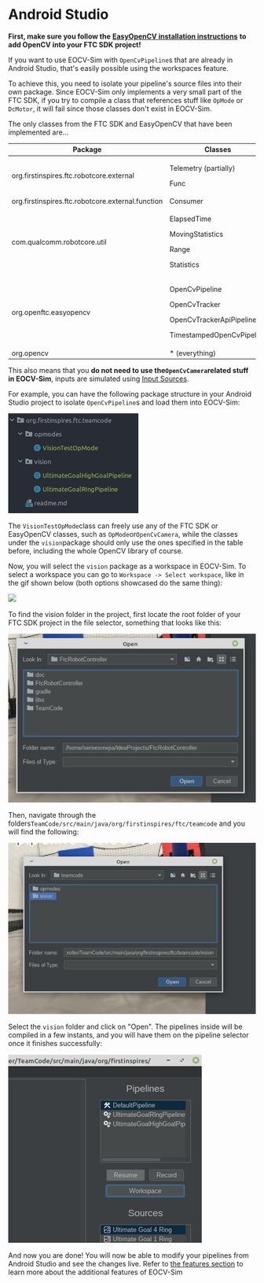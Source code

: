 # Android Studio

**First, make sure you follow the** [**EasyOpenCV installation instructions**](https://github.com/OpenFTC/EasyOpenCV#installation-instructions) **to add OpenCV into your FTC SDK project!**

If you want to use EOCV-Sim with `OpenCvPipeline`s that are already in Android Studio, that's easily possible using the workspaces feature.

To achieve this, you need to isolate your pipeline's source files into their own package. Since EOCV-Sim only implements a very small part of the FTC SDK, if you try to compile a class that references stuff like `OpMode` or `DcMotor`, it will fail since those classes don't exist in EOCV-Sim.

The only classes from the FTC SDK and EasyOpenCV that have been implemented are...

| Package                                           | Classes                                                                                                  |
| ------------------------------------------------- | -------------------------------------------------------------------------------------------------------- |
| org.firstinspires.ftc.robotcore.external          | <p>Telemetry (partially)</p><p>Func</p>                                                                  |
| org.firstinspires.ftc.robotcore.external.function | Consumer                                                                                                 |
| com.qualcomm.robotcore.util                       | <p>ElapsedTime</p><p>MovingStatistics</p><p>Range</p><p>Statistics</p>                                   |
| org.openftc.easyopencv                            | <p>OpenCvPipeline</p><p>OpenCvTracker</p><p>OpenCvTrackerApiPipeline</p><p>TimestampedOpenCvPipeline</p> |
| org.opencv                                        | \* (everything)                                                                                          |

This also means that you **do not need to use the`OpenCvCamera`related stuff in EOCV-Sim**, inputs are simulated using [Input Sources](../features/input-sources.md).

For example, you can have the following package structure in your Android Studio project to isolate `OpenCvPipeline`s and load them into EOCV-Sim:

![](../.gitbook/assets/eocv-sim-folder-structure.png)

The `VisionTestOpMode`class can freely use any of the FTC SDK or EasyOpenCV classes, such as `OpMode`or`OpenCvCamera`, while the classes under the `vision`package should only use the ones specified in the table before, including the whole OpenCV library of course.

Now, you will select the `vision` package as a workspace in EOCV-Sim. To select a workspace you can go to `Workspace -> Select workspace`, like in the gif shown below (both options showcased do the same thing):

![](../.gitbook/assets/eocvsim\_usage\_workspace\_select.gif)

To find the vision folder in the project, first locate the root folder of your FTC SDK project in the file selector, something that looks like this:

![](../.gitbook/assets/root-sdk-folder.png)

Then, navigate through the folders`TeamCode/src/main/java/org/firstinspires/ftc/teamcode` and you will find the following:

![](../.gitbook/assets/select-vision-package.png)

Select the `vision` folder and click on "Open". The pipelines inside will be compiled in a few instants, and you will have them on the pipeline selector once it finishes successfully:

![The pipelines that are in the vision package, in the first screenshot of this page](../.gitbook/assets/selected-vision-package.png)

And now you are done! You will now be able to modify your pipelines from Android Studio and see the changes live. Refer to [the features section](../features/input-sources.md) to learn more about the additional features of EOCV-Sim
